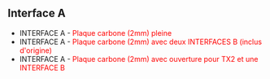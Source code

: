 ## Interface A 

* INTERFACE A - <font color='red'>Plaque carbone (2mm) pleine</font>
* INTERFACE A - <font color='red'>Plaque carbone (2mm) avec deux INTERFACES B (inclus d'origine) </font>
* INTERFACE A - <font color='red'>Plaque carbone (2mm) avec ouverture pour TX2 et une INTERFACE B</font>